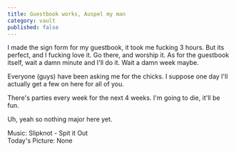 ```yaml
---
title: Guestbook works, Auspel my man
category: vault
published: false
---
```


I made the sign form for my guestbook, it took me fucking 3 hours. But its
perfect, and I fucking love it. Go there, and worship it. As for the guestbook
itself, wait a damn minute and I'll do it. Wait a damn week maybe.

Everyone (guys) have been asking me for the chicks. I suppose one day I'll
actually get a few on here for all of you.

There's parties every week for the next 4 weeks. I'm going to die, it'll be
fun.

Uh, yeah so nothing major here yet.

Music: Slipknot - Spit it Out  
Today's Picture: None
